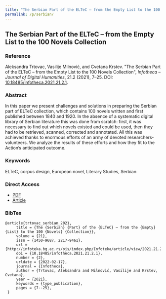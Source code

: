 ```yaml
---
title: "The Serbian Part of the ELTeC – from the Empty List to the 100 Novels Collection"
permalink: /p/serbian/
---
```


<meta name="citation_title" content="The Serbian Part of the ELTeC – from the Empty List to the 100 Novels Collection">
<meta name="citation_author" content="Aleksandra Trtovac">
<meta name="citation_author" content="Vasilije Milnović">
<meta name="citation_author" content="Cvetana Krstev">
<meta name="citation_publication_date" content="2021">
<meta name="citation_journal_title" content="Infotheca – Journal of Digital Humanities">
<meta name="citation_issue" content="21.2">


## The Serbian Part of the ELTeC – from the Empty List to the 100 Novels Collection

### Reference

Aleksandra Trtovac, Vasilije Milnović, and Cvetana Krstev. "The Serbian Part of the ELTeC – from the Empty List to the 100 Novels Collection", _Infotheca – Journal of Digital Humanities_, 21.2 (2021), 7–25. DOI: [10.18485/infotheca.2021.21.2.1](https://doi.org/10.18485/infotheca.2021.21.2.1).

### Abstract

In this paper we present challenges and solutions in preparing the Serbian part of ELTeC collection, which contains 100 novels written and first published between 1840 and 1920. In the absence of a systematic digital library of Serbian literature this was done from scratch: first, it was necessary to find out which novels existed and could be used, then they had to be retrieved, scanned, corrected and annotated. All this was achieved thanks to enormous efforts of an army of devoted researchers-volunteers. We analyze the results of these efforts and how they fit to the Action’s anticipated outcome.

### Keywords

ELTeC, corpus design, European novel, Literary Studies, Serbian

### Direct Access

* [PDF](https://github.com/distantreading/compendium/blob/main/f/serbian.pdf)
* [Article](https://infoteka.bg.ac.rs/ojs/index.php/Infoteka/article/view/2021.21.2.1_en/245)

### BibTex

```
@article{trtovac_serbian_2021,
     title = {The {Serbian} {Part} of the {ELTeC} – from the {Empty} {List} to the 100 {Novels} {Collection}},
     volume = {21},
     issn = {1450-9687, 2217-9461},
     url = {http://infoteka.bg.ac.rs/ojs/index.php/Infoteka/article/view/2021.21.2.1_en},
     doi = {10.18485/infotheca.2021.21.2.1},
     number = {2},
     urldate = {2022-02-17},
     journal = {Infotheca},
     author = {Trtovac, Aleksandra and Milnović, Vasilije and Krstev, Cvetana},
     year = {2021},
     keywords = {type_publication},
     pages = {7--25},
 }
```

<span class='Z3988' title='url_ver=Z39.88-2004&amp;ctx_ver=Z39.88-2004&amp;rfr_id=info%3Asid%2Fzotero.org%3A2&amp;rft_id=info%3Adoi%2F10.18485%2Finfotheca.2021.21.2.1&amp;rft_val_fmt=info%3Aofi%2Ffmt%3Akev%3Amtx%3Ajournal&amp;rft.genre=article&amp;rft.atitle=The%20Serbian%20Part%20of%20the%20ELTeC%20%E2%80%93%20from%20the%20Empty%20List%20to%20the%20100%20Novels%20Collection&amp;rft.jtitle=Infotheca&amp;rft.stitle=Infotheca&amp;rft.volume=21&amp;rft.issue=2&amp;rft.aufirst=Aleksandra&amp;rft.aulast=Trtovac&amp;rft.au=Aleksandra%20Trtovac&amp;rft.au=Vasilije%20Milnovi%C4%87&amp;rft.au=Cvetana%20Krstev&amp;rft.date=2021&amp;rft.pages=7-25&amp;rft.spage=7&amp;rft.epage=25&amp;rft.issn=1450-9687%2C%202217-9461'></span>

